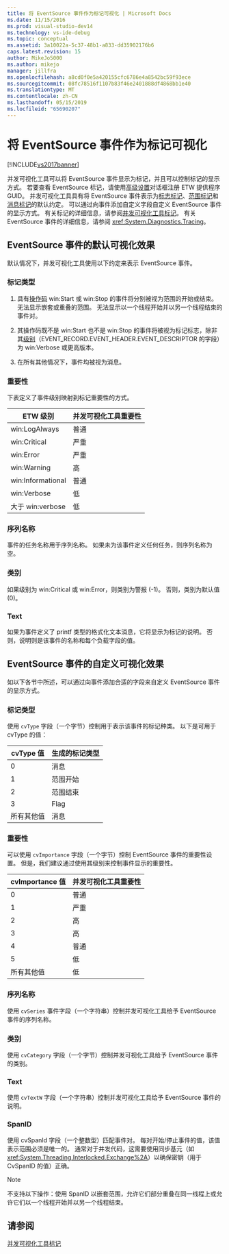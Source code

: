 ```yaml
---
title: 将 EventSource 事件作为标记可视化 | Microsoft Docs
ms.date: 11/15/2016
ms.prod: visual-studio-dev14
ms.technology: vs-ide-debug
ms.topic: conceptual
ms.assetid: 3a10022a-5c37-48b1-a833-dd35902176b6
caps.latest.revision: 15
author: MikeJo5000
ms.author: mikejo
manager: jillfra
ms.openlocfilehash: a8cd0f0e5a420155cfc6786e4a8542bc59f93ece
ms.sourcegitcommit: 08fc78516f1107b83f46e2401888df4868bb1e40
ms.translationtype: MT
ms.contentlocale: zh-CN
ms.lasthandoff: 05/15/2019
ms.locfileid: "65690207"
---
```

# <a name="visualizing-eventsource-events-as-markers"></a>将 EventSource 事件作为标记可视化
[!INCLUDE[vs2017banner](../includes/vs2017banner.md)]

并发可视化工具可以将 EventSource 事件显示为标记，并且可以控制标记的显示方式。 若要查看 EventSource 标记，请使用[高级设置](../profiling/advanced-settings-dialog-box-concurrency-visualizer.md)对话框注册 ETW 提供程序 GUID。 并发可视化工具具有将 EventSource 事件表示为[标志标记](../profiling/flag-markers.md)、[范围标记](../profiling/span-markers.md)和[消息标记](../profiling/message-markers.md)的默认约定。 可以通过向事件添加自定义字段自定义 EventSource 事件的显示方式。 有关标记的详细信息，请参阅[并发可视化工具标记](../profiling/concurrency-visualizer-markers.md)。 有关 EventSource 事件的详细信息，请参阅 <xref:System.Diagnostics.Tracing>。  
  
## <a name="default-visualization-of-eventsource-events"></a>EventSource 事件的默认可视化效果  
 默认情况下，并发可视化工具使用以下约定来表示 EventSource 事件。  
  
### <a name="marker-type"></a>标记类型  
  
1. 具有[操作码](https://msdn.microsoft.com/d97953df-669b-4c55-b1a8-925022b339b7) win:Start 或 win:Stop 的事件将分别被视为范围的开始或结束。  无法显示嵌套或重叠的范围。 无法显示以一个线程开始并以另一个线程结束的事件对。  
  
2. 其操作码既不是 win:Start 也不是 win:Stop 的事件将被视为标记标志，除非其[级别](https://msdn.microsoft.com/dfa4e0a9-4d89-4f50-aef9-1dae0dc11726)（EVENT_RECORD.EVENT_HEADER.EVENT_DESCRIPTOR 的字段）为 win:Verbose 或更高版本。  
  
3. 在所有其他情况下，事件均被视为消息。  
  
### <a name="importance"></a>重要性  
 下表定义了事件级别映射到标记重要性的方式。  
  
|ETW 级别|并发可视化工具重要性|  
|---------------|---------------------------------------|  
|win:LogAlways|普通|  
|win:Critical|严重|  
|win:Error|严重|  
|win:Warning|高|  
|win:Informational|普通|  
|win:Verbose|低|  
|大于 win:verbose|低|  
  
### <a name="series-name"></a>序列名称  
 事件的任务名称用于序列名称。 如果未为该事件定义任何任务，则序列名称为空。  
  
### <a name="category"></a>类别  
 如果级别为 win:Critical 或 win:Error，则类别为警报 (-1)。 否则，类别为默认值 (0)。  
  
### <a name="text"></a>Text  
 如果为事件定义了 printf 类型的格式化文本消息，它将显示为标记的说明。 否则，说明则是该事件的名称和每个负载字段的值。  
  
## <a name="customizing-visualization-of-eventsource-events"></a>EventSource 事件的自定义可视化效果  
 如以下各节中所述，可以通过向事件添加合适的字段来自定义 EventSource 事件的显示方式。  
  
### <a name="marker-type"></a>标记类型  
 使用 `cvType` 字段（一个字节）控制用于表示该事件的标记种类。 以下是可用于 cvType 的值：  
  
|cvType 值|生成的标记类型|  
|------------------|---------------------------|  
|0|消息|  
|1|范围开始|  
|2|范围结束|  
|3|Flag|  
|所有其他值|消息|  
  
### <a name="importance"></a>重要性  
 可以使用 `cvImportance` 字段（一个字节）控制 EventSource 事件的重要性设置。 但是，我们建议通过使用其级别来控制事件显示的重要性。  
  
|cvImportance 值|并发可视化工具重要性|  
|------------------------|---------------------------------------|  
|0|普通|  
|1|严重|  
|2|高|  
|3|高|  
|4|普通|  
|5|低|  
|所有其他值|低|  
  
### <a name="series-name"></a>序列名称  
 使用 `cvSeries` 事件字段（一个字符串）控制并发可视化工具给予 EventSource 事件的序列名称。  
  
### <a name="category"></a>类别  
 使用 `cvCategory` 字段（一个字节）控制并发可视化工具给予 EventSource 事件的类别。  
  
### <a name="text"></a>Text  
 使用 `cvTextW` 字段（一个字符串）控制并发可视化工具给予 EventSource 事件的说明。  
  
### <a name="spanid"></a>SpanID  
 使用 cvSpanId 字段（一个整数型）匹配事件对。 每对开始/停止事件的值，该值表示范围必须是唯一的。 通常对于并发代码，这需要使用同步基元（如 <xref:System.Threading.Interlocked.Exchange%2A>）以确保密钥（用于 CvSpanID 的值）正确。  
  
> [!NOTE]
> 不支持以下操作：使用 SpanID 以嵌套范围，允许它们部分重叠在同一线程上或允许它们以一个线程开始并以另一个线程结束。  
  
## <a name="see-also"></a>请参阅  
 [并发可视化工具标记](../profiling/concurrency-visualizer-markers.md)
